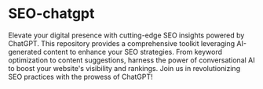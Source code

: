 # SEO-chatgpt

Elevate your digital presence with cutting-edge SEO insights powered by ChatGPT. This repository provides a comprehensive toolkit leveraging AI-generated content to enhance your SEO strategies. From keyword optimization to content suggestions, harness the power of conversational AI to boost your website's visibility and rankings. Join us in revolutionizing SEO practices with the prowess of ChatGPT!
